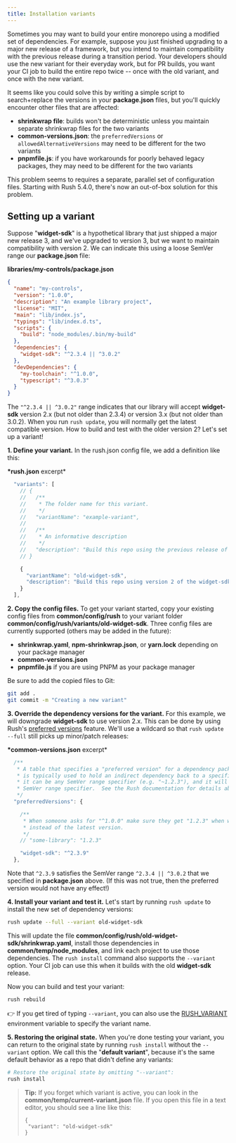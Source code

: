```yaml
---
title: Installation variants
---
```


Sometimes you may want to build your entire monorepo using a modified set of dependencies. For example,
suppose you just finished upgrading to a major new release of a framework, but you intend to maintain compatibility
with the previous release during a transition period. Your developers should use the new variant for their everyday
work, but for PR builds, you want your CI job to build the entire repo twice -- once with the old variant,
and once with the new variant.

It seems like you could solve this by writing a simple script to search+replace the versions in your
**package.json** files, but you'll quickly encounter other files that are affected:

- **shrinkwrap file**: builds won't be deterministic unless you maintain separate shrinkwrap files for
  the two variants
- **common-versions.json**: the `preferredVersions` or `allowedAlternativeVersions` may need to be different
  for the two variants
- **pnpmfile.js**: if you have workarounds for poorly behaved legacy packages, they may need to be different
  for the two variants

This problem seems to requires a separate, parallel set of configuration files. Starting with Rush 5.4.0,
there's now an out-of-box solution for this problem.

## Setting up a variant

Suppose "**widget-sdk**" is a hypothetical library that just shipped a major new release 3, and we've upgraded to
version 3, but we want to maintain compatibility with version 2. We can indicate this using a loose SemVer
range our **package.json** file:

**libraries/my-controls/package.json**

```json
{
  "name": "my-controls",
  "version": "1.0.0",
  "description": "An example library project",
  "license": "MIT",
  "main": "lib/index.js",
  "typings": "lib/index.d.ts",
  "scripts": {
    "build": "node_modules/.bin/my-build"
  },
  "dependencies": {
    "widget-sdk": "^2.3.4 || ^3.0.2"
  },
  "devDependencies": {
    "my-toolchain": "^1.0.0",
    "typescript": "^3.0.3"
  }
}
```

The `"^2.3.4 || ^3.0.2"` range indicates that our library will accept **widget-sdk** version 2.x (but not older
than 2.3.4) or version 3.x (but not older than 3.0.2). When you run `rush update`, you will normally get the latest
compatible version. How to build and test with the older version 2? Let's set up a variant!

**1<!-- -->. Define your variant.** In the rush.json config file, we add a definition like this:

**\*rush.json** excerpt\*

```js
  "variants": [
    // {
    //   /**
    //    * The folder name for this variant.
    //    */
    //   "variantName": "example-variant",
    //
    //   /**
    //    * An informative description
    //    */
    //   "description": "Build this repo using the previous release of the SDK"
    // }

    {
      "variantName": "old-widget-sdk",
      "description": "Build this repo using version 2 of the widget-sdk"
    }
  ],
```

**2<!-- -->. Copy the config files.** To get your variant started, copy your existing config files from **common/config/rush**
to your variant folder **common/config/rush/variants/old-widget-sdk**. Three config files are currently supported
(others may be added in the future):

- **shrinkwrap.yaml**, **npm-shrinkwrap.json**, or **yarn.lock** depending on your package manager
- **common-versions.json**
- **pnpmfile.js** if you are using PNPM as your package manager

Be sure to add the copied files to Git:

```bash
git add .
git commit -m "Creating a new variant"
```

**3<!-- -->. Override the dependency versions for the variant.** For this example, we will downgrade
**widget-sdk** to use version 2.x. This can be done by using Rush's
[preferred versions](../advanced/preferred_versions.md) feature.
We'll use a wildcard so that `rush update --full` still picks up minor/patch releases:

**\*common-versions.json** excerpt\*

```js
  /**
   * A table that specifies a "preferred version" for a dependency package. The "preferred version"
   * is typically used to hold an indirect dependency back to a specific version, however generally
   * it can be any SemVer range specifier (e.g. "~1.2.3"), and it will narrow any (compatible)
   * SemVer range specifier.  See the Rush documentation for details about this feature.
   */
  "preferredVersions": {

    /**
     * When someone asks for "^1.0.0" make sure they get "1.2.3" when working in this repo,
     * instead of the latest version.
     */
    // "some-library": "1.2.3"

    "widget-sdk": "^2.3.9"
  },
```

Note that `^2.3.9` satisfies the SemVer range `^2.3.4 || ^3.0.2` that we specified in **package.json** above.
(If this was not true, then the preferred version would not have any effect!)

**4<!-- -->. Install your variant and test it.** Let's start by running `rush update` to install the new set of
dependency versions:

```bash
rush update --full --variant old-widget-sdk
```

This will update the file **common/config/rush/old-widget-sdk/shrinkwrap.yaml**, install those dependencies
in **common/temp/node_modules**, and link each project to use those dependencies. The `rush install` command also
supports the `--variant` option. Your CI job can use this when it builds with the old **widget-sdk** release.

Now you can build and test your variant:

```bash
rush rebuild
```

👉 If you get tired of typing `--variant`, you can also use the
[RUSH_VARIANT](../configs/environment_vars.md)
environment variable to specify the variant name.

**5<!-- -->. Restoring the original state.** When you're done testing your variant, you can return to the original
state by running `rush install` without the `--variant` option. We call this the "**default variant**", because
it's the same default behavior as a repo that didn't define any variants:

```bash
# Restore the original state by omitting "--variant":
rush install
```

> **Tip:** If you forget which variant is active, you can look in the **common/temp/current-variant.json** file.
> If you open this file in a text editor, you should see a line like this:
>
> ```
> {
>  "variant": "old-widget-sdk"
> }
> ```
